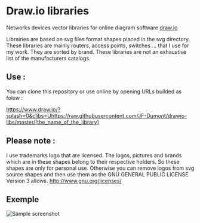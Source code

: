 # Draw.io libraries

Networks devices vector libraries for online diagram software [draw.io](https://www.draw.io/)

Librairies are based on svg files format shapes placed in the svg directory.
These libraries are mainly routers, access points,  switches ... that I use for my work. They are sorted by brand.
These libraries are not an exhaustive list of the manufacturers catalogs.

## Use :
You can clone this repository or use online by opening URLs builded as folow :

https://www.draw.io/?splash=0&clibs=Uhttps://raw.githubusercontent.com/JF-Dumont/drawio-libs/master/[the_name_of_the_library]



## Please note :
 I use trademarks logo that are licensed.
The logos, pictures and brands which are in these shapes belong to their respective holders. 
So these shapes are only for personal use.
Otherwise you can remove logos from svg source shapes and then use them as the GNU GENERAL PUBLIC LICENSE Version 3 allows.
<http://www.gnu.org/licenses/>

## Exemple

![Sample screenshot](https://github.com/JF-Dumont/drawio-libs/blob/master/librairie-exemple.png)
